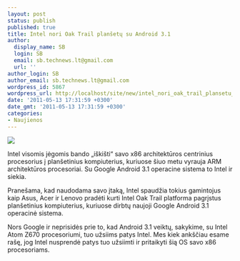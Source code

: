 ```yaml
---
layout: post
status: publish
published: true
title: Intel nori Oak Trail planšetų su Android 3.1
author:
  display_name: SB
  login: SB
  email: sb.technews.lt@gmail.com
  url: ''
author_login: SB
author_email: sb.technews.lt@gmail.com
wordpress_id: 5867
wordpress_url: http://localhost/site/new/intel_nori_oak_trail_plansetu_su_android_31/
date: '2011-05-13 17:31:59 +0300'
date_gmt: '2011-05-13 17:31:59 +0300'
categories:
- Naujienos
---
```

<div class="imgright"><img src="http://technews.lt/upload/intel-atom-logo2.jpg"  /></div>
<p>Intel visomis jėgomis bando „iškišti“ savo x86 architektūros centrinius procesorius į planšetinius kompiuterius, kuriuose šiuo metu vyrauja ARM architektūros procesoriai. Su Google Android 3.1 operacine sistema to Intel ir siekia.</p>
<p>Pranešama, kad naudodama savo įtaką, Intel spaudžia tokius gamintojus kaip Asus, Acer ir Lenovo pradėti kurti Intel Oak Trail platforma pagrįstus planšetinius kompiuterius, kuriuose dirbtų naujoji Google Android 3.1 operacinė sistema.</p>
<p>Nors Google ir neprisidės prie to, kad Android 3.1 veiktų, sakykime, su Intel Atom Z670 procesoriumi, tuo užsiims patys Intel. Mes kiek ankščiau esame rašę, jog Intel nusprendė patys tuo užsiimti ir pritaikyti šią OS savo x86 procesoriams.<br /></p>
